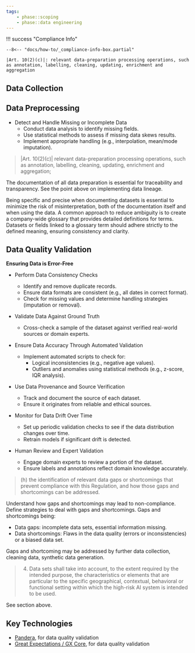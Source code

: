```yaml
---
tags:
    - phase::scoping
    - phase::data engineering
---
```


!!! success "Compliance Info"

    --8<-- "docs/how-to/_compliance-info-box.partial"

    |Art. 10(2)(c)|: relevant data-preparation processing operations, such as annotation, labelling, cleaning, updating, enrichment and aggregation

## Data Collection

## Data Preprocessing

- Detect and Handle Missing or Incomplete Data
    -   Conduct data analysis to identify missing fields.
    -   Use statistical methods to assess if missing data skews results.
    -   Implement appropriate handling (e.g., interpolation, mean/mode imputation).

> |Art. 10(2)(c)| relevant data-preparation processing operations, such as annotation, labelling, cleaning, updating, enrichment and aggregation;

The documentation of all data preparation is essential for traceability and transparency. See the point above on implementing data lineage.

Being specific and precise when documenting datasets is essential to minimize the risk of misinterpretation, both of the documentation itself and when using the data. A common approach to reduce ambiguity is to create a company-wide glossary that provides detailed definitions for terms. Datasets or fields linked to a glossary term should adhere strictly to the defined meaning, ensuring consistency and clarity.

## Data Quality Validation

**Ensuring Data is Error-Free**

-   Perform Data Consistency Checks
    -   Identify and remove duplicate records.
    -   Ensure data formats are consistent (e.g., all dates in correct format).
    -   Check for missing values and determine handling strategies (imputation or removal).

-   Validate Data Against Ground Truth
    -   Cross-check a sample of the dataset against verified real-world sources or domain experts.

-   Ensure Data Accuracy Through Automated Validation
    -   Implement automated scripts to check for:
        -   Logical inconsistencies (e.g., negative age values).
        -   Outliers and anomalies using statistical methods (e.g., z-score, IQR analysis).

-   Use Data Provenance and Source Verification
    -   Track and document the source of each dataset.
    -   Ensure it originates from reliable and ethical sources.

-   Monitor for Data Drift Over Time
    -   Set up periodic validation checks to see if the data distribution changes over time.
    -   Retrain models if significant drift is detected.

-   Human Review and Expert Validation
    -   Engage domain experts to review a portion of the dataset.
    -   Ensure labels and annotations reflect domain knowledge accurately.

> (h) the identification of relevant data gaps or shortcomings that prevent compliance with this Regulation, and how those gaps and shortcomings can be addressed.

Understand how gaps and shortcomings may lead to non-compliance. Define strategies to deal with gaps and shortcomings. Gaps and shortcomings being:

-   Data gaps: incomplete data sets, essential information missing.
-   Data shortcomings: Flaws in the data quality (errors or inconsistencies) or a biased data set.

Gaps and shortcoming may be addressed by further data collection, cleaning data, synthetic data generation.

> 4. Data sets shall take into account, to the extent required by the intended purpose, the characteristics or elements that are particular to the specific geographical, contextual, behavioral or functional setting within which the high-risk AI system is intended to be used.

See section above.

## Key Technologies

-   [Pandera](https://pandera.readthedocs.io/en/stable/), for data quality validation
-   [Great Expectations / GX Core](https://docs.greatexpectations.io/docs/core/introduction/), for data quality validation
